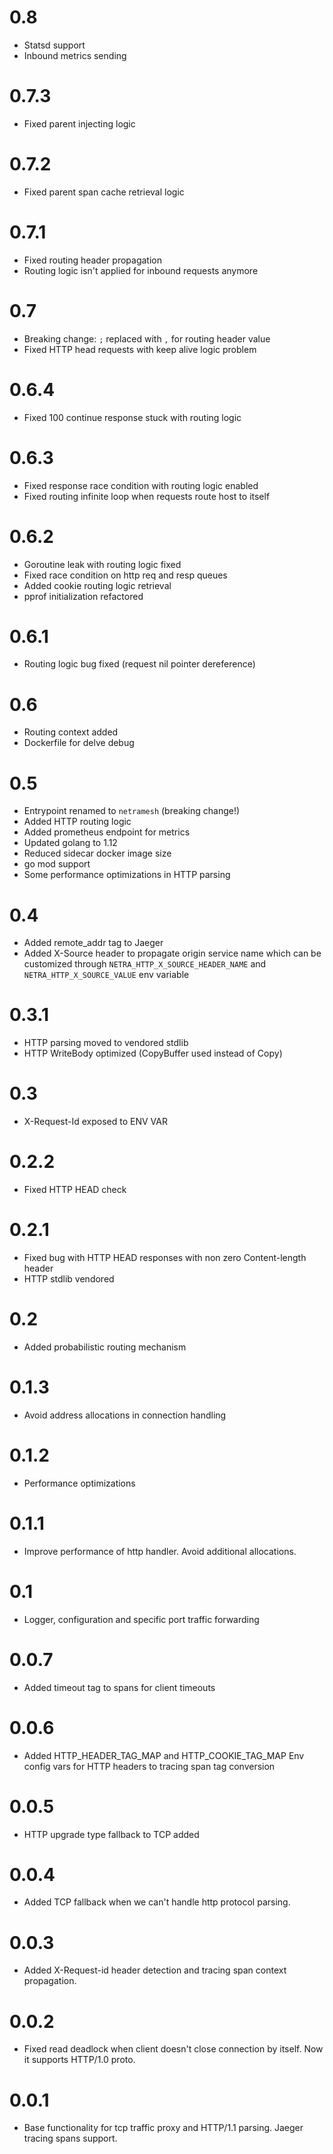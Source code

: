 # 0.8
- Statsd support
- Inbound metrics sending

# 0.7.3
- Fixed parent injecting logic

# 0.7.2
- Fixed parent span cache retrieval logic

# 0.7.1
- Fixed routing header propagation
- Routing logic isn't applied for inbound requests anymore

# 0.7
- Breaking change: `;` replaced with `,` for routing header value
- Fixed HTTP head requests with keep alive logic problem

# 0.6.4
- Fixed 100 continue response stuck with routing logic

# 0.6.3
- Fixed response race condition with routing logic enabled
- Fixed routing infinite loop when requests route host to itself

# 0.6.2
- Goroutine leak with routing logic fixed
- Fixed race condition on http req and resp queues
- Added cookie routing logic retrieval
- pprof initialization refactored

# 0.6.1
- Routing logic bug fixed (request nil pointer dereference)

# 0.6
- Routing context added
- Dockerfile for delve debug

# 0.5
- Entrypoint renamed to `netramesh` (breaking change!)
- Added HTTP routing logic
- Added prometheus endpoint for metrics
- Updated golang to 1.12
- Reduced sidecar docker image size
- go mod support
- Some performance optimizations in HTTP parsing

# 0.4
- Added remote_addr tag to Jaeger
- Added X-Source header to propagate origin service name which can be customized through `NETRA_HTTP_X_SOURCE_HEADER_NAME` and `NETRA_HTTP_X_SOURCE_VALUE` env variable

# 0.3.1
- HTTP parsing moved to vendored stdlib
- HTTP WriteBody optimized (CopyBuffer used instead of Copy)

# 0.3
- X-Request-Id exposed to ENV VAR

# 0.2.2
- Fixed HTTP HEAD check

# 0.2.1
- Fixed bug with HTTP HEAD responses with non zero Content-length header
- HTTP stdlib vendored

# 0.2
- Added probabilistic routing mechanism

# 0.1.3
- Avoid address allocations in connection handling

# 0.1.2
- Performance optimizations

# 0.1.1
- Improve performance of http handler. Avoid additional allocations.

# 0.1
- Logger, configuration and specific port traffic forwarding

# 0.0.7
- Added timeout tag to spans for client timeouts

# 0.0.6
- Added HTTP_HEADER_TAG_MAP and HTTP_COOKIE_TAG_MAP Env config vars for HTTP headers to tracing span tag conversion

# 0.0.5
- HTTP upgrade type fallback to TCP added

# 0.0.4
- Added TCP fallback when we can't handle http protocol parsing.

# 0.0.3
- Added X-Request-id header detection and tracing span context propagation.

# 0.0.2
- Fixed read deadlock when client doesn't close connection by itself. Now it supports HTTP/1.0 proto.

# 0.0.1
- Base functionality for tcp traffic proxy and HTTP/1.1 parsing. Jaeger tracing spans support. 
